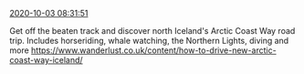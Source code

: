 [2020-10-03 08:31:51](https://mstdn.social/@hill_wanderer/104969922925281984)

Get off the beaten track and discover north Iceland&#39;s Arctic Coast Way road trip. Includes horseriding, whale watching, the Northern Lights, diving and more <a href="https://www.wanderlust.co.uk/content/how-to-drive-new-arctic-coast-way-iceland/" target="_blank" rel="nofollow noopener noreferrer" translate="no">https://www.wanderlust.co.uk/content/how-to-drive-new-arctic-coast-way-iceland/</a>